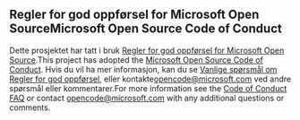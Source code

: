 ## <a name="microsoft-open-source-code-of-conduct"></a><span data-ttu-id="0fc20-101">Regler for god oppførsel for Microsoft Open Source</span><span class="sxs-lookup"><span data-stu-id="0fc20-101">Microsoft Open Source Code of Conduct</span></span>
<span data-ttu-id="0fc20-102">Dette prosjektet har tatt i bruk [Regler for god oppførsel for Microsoft Open Source](https://opensource.microsoft.com/codeofconduct/).</span><span class="sxs-lookup"><span data-stu-id="0fc20-102">This project has adopted the [Microsoft Open Source Code of Conduct](https://opensource.microsoft.com/codeofconduct/).</span></span>
<span data-ttu-id="0fc20-103">Hvis du vil ha mer informasjon, kan du se [Vanlige spørsmål om Regler for god oppførsel](https://opensource.microsoft.com/codeofconduct/faq/), eller kontakte[opencode@microsoft.com](mailto:opencode@microsoft.com) ved andre spørsmål eller kommentarer.</span><span class="sxs-lookup"><span data-stu-id="0fc20-103">For more information see the [Code of Conduct FAQ](https://opensource.microsoft.com/codeofconduct/faq/) or contact [opencode@microsoft.com](mailto:opencode@microsoft.com) with any additional questions or comments.</span></span>